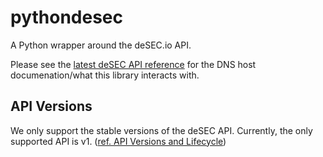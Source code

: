 # pythondesec
A Python wrapper around the deSEC.io API.

Please see the [latest deSEC API reference](https://desec.readthedocs.io/en/latest/index.html) for the DNS host documenation/what this library interacts with. 

## API Versions
We only support the stable versions of the deSEC API. Currently, the only supported API is v1. ([ref. API Versions and Lifecycle](https://desec.readthedocs.io/en/latest/lifecycle.html))